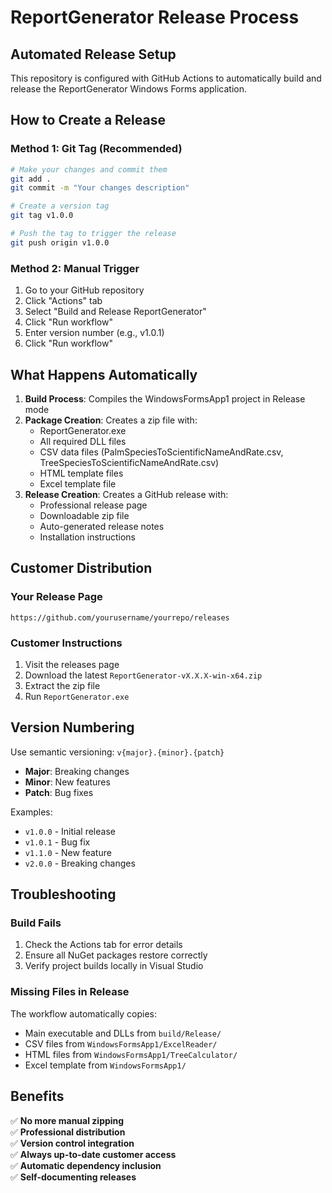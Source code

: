 # ReportGenerator Release Process

## Automated Release Setup

This repository is configured with GitHub Actions to automatically build and release the ReportGenerator Windows Forms application.

## How to Create a Release

### Method 1: Git Tag (Recommended)
```bash
# Make your changes and commit them
git add .
git commit -m "Your changes description"

# Create a version tag
git tag v1.0.0

# Push the tag to trigger the release
git push origin v1.0.0
```

### Method 2: Manual Trigger
1. Go to your GitHub repository
2. Click "Actions" tab
3. Select "Build and Release ReportGenerator"
4. Click "Run workflow"
5. Enter version number (e.g., v1.0.1)
6. Click "Run workflow"

## What Happens Automatically

1. **Build Process**: Compiles the WindowsFormsApp1 project in Release mode
2. **Package Creation**: Creates a zip file with:
   - ReportGenerator.exe
   - All required DLL files
   - CSV data files (PalmSpeciesToScientificNameAndRate.csv, TreeSpeciesToScientificNameAndRate.csv)
   - HTML template files
   - Excel template file
3. **Release Creation**: Creates a GitHub release with:
   - Professional release page
   - Downloadable zip file
   - Auto-generated release notes
   - Installation instructions

## Customer Distribution

### Your Release Page
`https://github.com/yourusername/yourrepo/releases`

### Customer Instructions
1. Visit the releases page
2. Download the latest `ReportGenerator-vX.X.X-win-x64.zip`
3. Extract the zip file
4. Run `ReportGenerator.exe`

## Version Numbering

Use semantic versioning: `v{major}.{minor}.{patch}`
- **Major**: Breaking changes
- **Minor**: New features  
- **Patch**: Bug fixes

Examples:
- `v1.0.0` - Initial release
- `v1.0.1` - Bug fix
- `v1.1.0` - New feature
- `v2.0.0` - Breaking changes

## Troubleshooting

### Build Fails
1. Check the Actions tab for error details
2. Ensure all NuGet packages restore correctly
3. Verify project builds locally in Visual Studio

### Missing Files in Release
The workflow automatically copies:
- Main executable and DLLs from `build/Release/`
- CSV files from `WindowsFormsApp1/ExcelReader/`
- HTML files from `WindowsFormsApp1/TreeCalculator/`
- Excel template from `WindowsFormsApp1/`

## Benefits

✅ **No more manual zipping**  
✅ **Professional distribution**  
✅ **Version control integration**  
✅ **Always up-to-date customer access**  
✅ **Automatic dependency inclusion**  
✅ **Self-documenting releases**